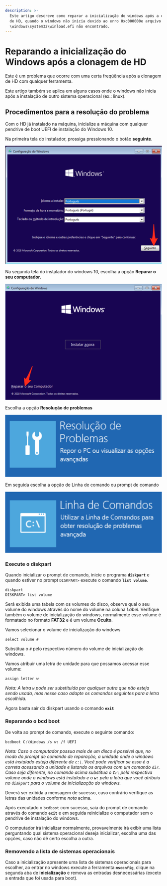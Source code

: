 ```yaml
---
description: >-
  Este artigo descreve como reparar a inicialização do windows após a clonagem
  de HD, quando o windows não inicia devido ao erro 0xc000000e arquivo
  \windows\system32\winload.efi não encontrado.
---
```


# Reparando a inicialização do Windows após a clonagem de HD

Este é um problema que ocorre com uma certa freqüência após a clonagem de HD com qualquer ferramenta.

Este artigo também se aplica em alguns casos onde o windows não inicia após a instalação de outro sistema operacional (ex.: linux).

## Procedimentos para a resolução do problema

Com o HD já instalado na máquina, inicialize a máquina com qualquer pendrive de boot UEFI de instalação do Windows 10.

Na primeira tela do instalador, prossiga pressionando o botão **seguinte**.

![Primeira tela do instalador do windows 10](<../../.gitbook/assets/image (74).png>)

Na segunda tela do instalador do windows 10, escolha a opção **Reparar o seu computador**.

![Segunda tela do instalador do windows 10](<../../.gitbook/assets/image (81).png>)

Escolha a opção **Resolução de problemas**

![Opção Resolução de problemas](<../../.gitbook/assets/image (78).png>)

Em seguida escolha a opção de Linha de comando ou prompt de comando

![Opção prompt de comando](<../../.gitbook/assets/image (4).png>)

### Execute o diskpart

Quando inicializar o prompt de comando, inicie o programa **`diskpart`** e quando estiver no prompt `DISKPART>` execute o comando **`list volume`**.

```batch
diskpart
DISKPART> list volume
```

Será exibida uma tabela com os volumes do disco, observe qual o seu volume do windows através do nome do volume na coluna _Label_. Verifique também o volume de inicialização do windows, normalmente esse volume é formatado no formato **FAT32** e é um volume **Oculto**.

Vamos selecionar o volume de inicialização do windows

```batch
select volume #
```

Substitua o `#` pelo respectivo número do volume de inicialização do windows.

Vamos atribuir uma letra de unidade para que possamos acessar esse volume:

```batch
assign letter w
```

_Nota: A letra `w` pode ser substituída por qualquer outra que não esteja sendo usada, mas nesse caso adapte os comandos seguintes para a letra escolhida._

Agora basta sair do diskpart usando o comando **`exit`**

### Reparando o bcd boot

De volta ao prompt de comando, execute o seguinte comando:

```batch
bcdboot C:\Windows /s w: /f UEFI
```

_Nota: Caso o computador possua mais de um disco é possível que, no modo do prompt de comando de reparação, a unidade onde o windows está instalado esteja diferente de `c:\`. Você pode verificar se essa é a correta acessando a unidade e listando os arquivos com um comando `dir`. Caso seja diferente, no comando acima substitua o **`C:\`** pela respectiva volume onde o windows está instalado e o **`w:`** pela a letra que você atribuiu no `diskpart` para o volume de inicialização do windows._

Deverá ser exibida a mensagem de sucesso, caso contrário verifique as letras das unidades conforme _nota_ acima.

Após executado o `bcdboot` com sucesso, saia do prompt de comando através do comando **`exit`** e em seguida reinicialize o computador sem o pendrive de instalação do windows.

O computador irá inicializar normalmente, provavelmente irá exibir uma lista perguntando qual sistema operacional deseja inicializar, escolha uma das opções, caso não dê certo escolha a outra.

### Removendo a lista de sistemas operacionais

Caso a inicialização apresente uma lista de sistemas operacionais para escolher, ao entrar no windows execute a ferramenta **`msconfig`**, clique na segunda aba de **inicialização** e remova as entradas desnecessárias (exceto a entrada que foi usada para boot).
